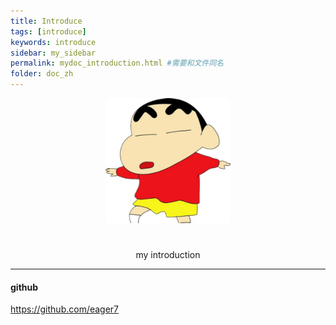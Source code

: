 ```yaml
---
title: Introduce
tags: [introduce]
keywords: introduce
sidebar: my_sidebar
permalink: mydoc_introduction.html #需要和文件同名
folder: doc_zh
---
```


<p align="center">
  <img
    src="https://github.com/plainchant/document/blob/master/xiaoxin.jpg"
    width="200px"
  >
</p>
<h1 align="center"></h1>
<p align="center">
  my introduction
</p>

---

#### github
https://github.com/eager7